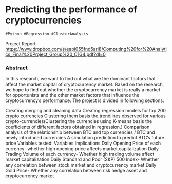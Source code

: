 # Predicting the performance of cryptocurrencies
~~~
#Python #Regression #ClusterAnalysis
~~~

Project Report - https://www.dropbox.com/s/eapi055fnd5ari8/Computing%20for%20Analytics_Final%20Project_Group%20_C1G4.pdf?dl=0

### Abstract

In this research, we want to find out what are the dominant factors that affect the market capital of cryptocurrency market. Based on the research, we hope to find out whether the cryptocurrency market is really a market for opportunists and the other market factors that influence the cryptocurrency’s performance. The project is divided in following sections:

Creating merging and cleaning data
Creating regression models for top 200 crypto currencies
Clustering them basis the trendlines observed for various crypto-currencies(Clustering the currencies using K-means basis the coefficients of different factors obtained in regression.)
Comparison analysis of the relationship between BTC and top currencies / BTC and newly introduced currencies
A simulation prediction to predict BTC’s future price
Variables tested: Variables	Implications Daily Opening Price of each currency-	whether high opening price affects market capitalization Daily Trading Volume of each currency-	Whether high trading volume affect market capitalization Daily Standard and Poor (S&P) 500 Index-	Whether any correlation between stock market and cryptocurrency market Daily Gold Price-	Whether any correlation between risk hedge asset and cryptocurrency market
